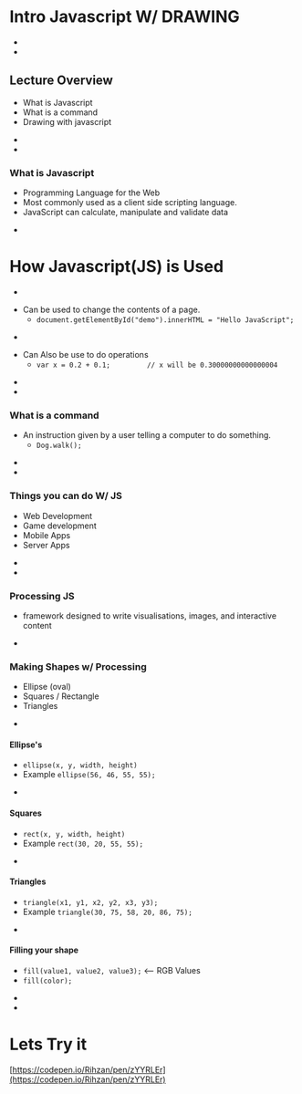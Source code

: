 # Intro Javascript W/ DRAWING





-
-
## Lecture Overview
* What is Javascript
* What is a command
* Drawing with javascript



<!-- Section 1 -->
-
-
### What is Javascript
* Programming Language for the Web
* Most commonly used as a client side scripting language.
* JavaScript can calculate, manipulate and validate data
    
-
# How Javascript(JS) is Used

-
* Can be used to change the contents of a page.
    * `document.getElementById("demo").innerHTML = "Hello JavaScript";`

-
* Can Also be use to do operations
    * `var x = 0.2 + 0.1;         // x will be 0.30000000000000004`


<!-- Section 2 -->
-
-
### What is a command
* An instruction given by a user telling a computer to do something.
    * `Dog.walk();`


<!-- Section 3 -->
-
-
### Things you can do W/ JS
* Web Development
* Game development
* Mobile Apps
* Server Apps 



-
-
### Processing JS
* framework designed to write visualisations, images, and interactive content


-
### Making Shapes w/ Processing
* Ellipse (oval)
* Squares / Rectangle
* Triangles


-
#### Ellipse's
* `ellipse(x, y, width, height)`
* Example ` ellipse(56, 46, 55, 55); `


-
#### Squares
* `rect(x, y, width, height)`
* Example `rect(30, 20, 55, 55);`

-
#### Triangles
* `triangle(x1, y1, x2, y2, x3, y3);`
* Example `triangle(30, 75, 58, 20, 86, 75);`

-
#### Filling your shape
* `fill(value1, value2, value3);` <-- RGB Values
* `fill(color);`


-
-
# Lets Try it 
[https://codepen.io/Rihzan/pen/zYYRLEr](https://codepen.io/Rihzan/pen/zYYRLEr)
